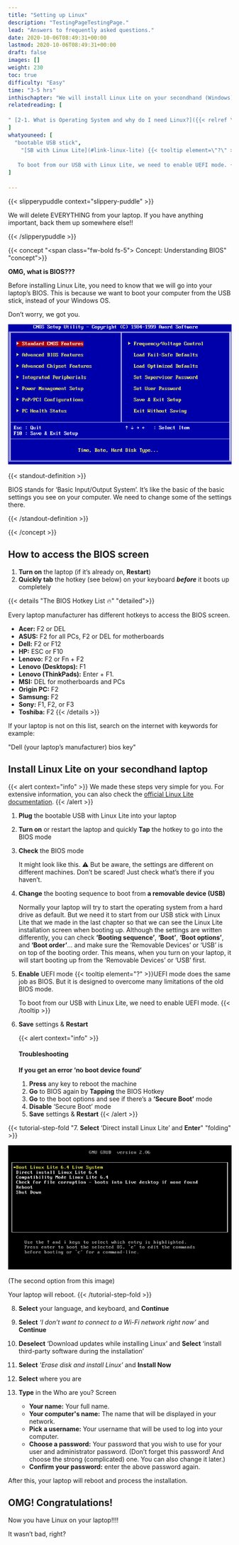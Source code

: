 ```yaml
---
title: "Setting up Linux"
description: "TestingPageTestingPage."
lead: "Answers to frequently asked questions."
date: 2020-10-06T08:49:31+00:00
lastmod: 2020-10-06T08:49:31+00:00
draft: false
images: []
weight: 230
toc: true
difficulty: "Easy"
time: "3-5 hrs"
inthischapter: "We will install Linux Lite on your secondhand (Windows) laptop."
relatedreading: [

" [2-1. What is Operating System and why do I need Linux?]({{< relref \"1-1\" >}}) ",
]
whatyouneed: [
  "bootable USB stick",
    "[SB with Linux Lite](#link-linux-lite) {{< tooltip element=\"?\" >}}UEFI mode does the same job as BIOS. But it is designed to overcome many limitations of the old BIOS mode.

   To boot from our USB with Linux Lite, we need to enable UEFI mode. {{< /tooltip >}}",
]

---
```


{{< slipperypuddle context="slippery-puddle" >}}

We will delete EVERYTHING from your laptop. If you have anything important, back them up somewhere else!!

{{< /slipperypuddle >}}

{{< concept  "<span class=\"fw-bold fs-5\"> Concept: Understanding BIOS</span>"  "concept">}}

**OMG, what is BIOS???**

Before installing Linux Lite, you need to know that we will go into your laptop’s BIOS. This is because we want to boot your computer from the USB stick, instead of your Windows OS.

Don’t worry, we got you.

<img src="images/bios.png" class="lazyloaded blur-up img-fluid ls-is-cached">

{{< standout-definition >}}

BIOS stands for ‘Basic Input/Output System’. It’s like the basic of the basic settings you see on your computer. We need to change some of the settings there.

{{< /standout-definition >}}

{{< /concept >}}

## How to access the BIOS screen

1. **Turn on** the laptop (if it’s already on, **Restart**)
2. **Quickly tab** the hotkey (see below) on your keyboard **_before_** it boots up completely

{{< details "The BIOS Hotkey List 🔥" "detailed">}}

Every laptop manufacturer has different hotkeys to access the BIOS screen.

- **Acer:** F2 or DEL
- **ASUS:** F2 for all PCs, F2 or DEL for motherboards
- **Dell:** F2 or F12
- **HP:** ESC or F10
- **Lenovo:** F2 or Fn + F2
- **Lenovo (Desktops):** F1
- **Lenovo (ThinkPads):** Enter + F1.
- **MSI:** DEL for motherboards and PCs
- **Origin PC:** F2
- **Samsung:** F2
- **Sony:** F1, F2, or F3
- **Toshiba:** F2
  {{< /details >}}

If your laptop is not on this list, search on the internet with keywords for example:

"Dell (your laptop’s manufacturer) bios key"

## Install Linux Lite on your secondhand laptop

{{< alert context="info" >}}
We made these steps very simple for you. For extensive information, you can also check the [official Linux Lite documentation](https://www.linuxliteos.com/manual/install.html).
{{< /alert >}}

1. <span class="lg-font">**Plug** the bootable USB with Linux Lite into your laptop</span>

2. <span class="lg-font">**Turn on** or restart the laptop and quickly **Tap** the hotkey to go into the BIOS mode</span>

3. <span class="lg-font">**Check** the BIOS mode</span>

   It might look like this. ⚠️ But be aware, the settings are different on different machines.
   Don’t be scared! Just check what’s there if you haven’t.

4. <span class="lg-font">**Change** the booting sequence to boot from **a removable device (USB)**</span>

   Normally your laptop will try to start the operating system from a hard drive as default. But we need it to start from our USB stick with Linux Lite that we made in the last chapter so that we can see the Linux Lite installation screen when booting up.
   Although the settings are written differently, you can check **‘Booting sequence’**, **‘Boot’**, **‘Boot options’**, and **‘Boot order’**… and make sure the ‘Removable Devices’ or ‘USB’ is on top of the booting order.
   This means, when you turn on your laptop, it will start booting up from the ‘Removable Devices’ or ‘USB’ first.

5. <span class="lg-font">**Enable** UEFI mode {{< tooltip element="?" >}}UEFI mode does the same job as BIOS. But it is designed to overcome many limitations of the old BIOS mode.

   To boot from our USB with Linux Lite, we need to enable UEFI mode. {{< /tooltip >}} </span>

6. <span class="lg-font">**Save** settings & **Restart**</span>

   {{< alert context="info"  >}}

   #### Troubleshooting

   **If you get an error ‘no boot device found’**

   1. **Press** any key to reboot the machine
   2. **Go** to BIOS again by **Tapping** the BIOS Hotkey
   3. **Go** to the boot options and see if there’s a **‘Secure Boot’** mode
   4. **Disable** ‘Secure Boot’ mode
   5. **Save** settings & **Restart**
      {{< /alert >}}

{{< tutorial-step-fold "7. **Select** ‘Direct install Linux Lite’ and **Enter**" "folding" >}}

<img src="images/boot-linux.png" class="lazyloaded blur-up img-fluid ls-is-cached">

(The second option from this image)

Your laptop will reboot.
{{< /tutorial-step-fold >}}

8. <span class="lg-font">**Select** your language, and keyboard, and **Continue**</span>

9. <span class="lg-font">**Select** _‘I don’t want to connect to a Wi-Fi network right now’_ and **Continue**</span>
10. <span class="lg-font">**Deselect** ‘Download updates while installing Linux’ and **Select** ‘install third-party software during the installation’</span>
11. <span class="lg-font">**Select** _'Erase disk and install Linux’_ and **Install Now**</span>

12. <span class="lg-font">**Select** where you are</span>

13. <span class="lg-font">**Type** in the Who are you? Screen</span>

    - **Your name:** Your full name.
    - **Your computer's name:** The name that will be displayed in your network.
    - **Pick a username:** Your username that will be used to log into your computer.
    - **Choose a password:** Your password that you wish to use for your user and administrator password. (Don’t forget this password! And choose the strong (complicated) one. You can also change it later.)
    - **Confirm your password:** enter the above password again.

After this, your laptop will reboot and process the installation.

## OMG! Congratulations!

Now you have Linux on your laptop!!!!

It wasn’t bad, right?
